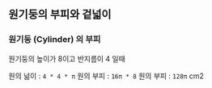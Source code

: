 ## 원기둥의 부피와 겉넓이

### 원기둥 (Cylinder) 의 부피

원기둥의 높이가 8이고 반지름이 4 일때

원의 넒이 : `4 * 4 * π`
원의 부피 : `16π * 8`
원의 부피 : `128π` cm2

